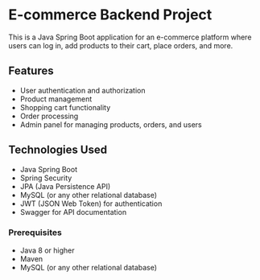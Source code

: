 # E-commerce Backend Project

This is a Java Spring Boot application for an e-commerce platform where users can log in, add products to their cart, place orders, and more.

## Features

- User authentication and authorization
- Product management
- Shopping cart functionality
- Order processing
- Admin panel for managing products, orders, and users

## Technologies Used

- Java Spring Boot
- Spring Security
- JPA (Java Persistence API)
- MySQL (or any other relational database)
- JWT (JSON Web Token) for authentication
- Swagger for API documentation

### Prerequisites

- Java 8 or higher
- Maven
- MySQL (or any other relational database)



